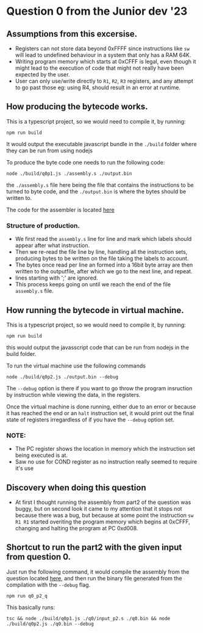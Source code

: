 # Question 0 from the Junior dev '23

## Assumptions from this excersise.
- Registers can not store data beyond 0xFFFF since instructions like `sw` will lead to undefined behaviour in a system that only has a RAM 64K.
- Writing program memory which starts at 0xCFFF is legal, even though it might lead to the execution of code that might not really have been expected by the user.
- User can only use/write directly to `R1`, `R2`, `R3` registers, and any attempt to go past those eg: using R4, should result in an error at runtime.

## How producing the bytecode works.
This is a typescript project, so we would need to compile it, by running:

```shell
npm run build
```

It would output the executable javascript bundle in the `./build` folder where they can be run from using nodejs

To produce the byte code one needs to run the following code:
```shell
node ./build/q0p1.js ./assembly.s ./output.bin
```

the `./assembly.s` file here being the file that contains the instructions
to be turned to byte code, and the `./output.bin` is where the bytes should be written to.

The code for the assembler is located [here](./q0p1.ts)

### Structure of production.
- We first read the `assembly.s` line for line and mark which labels should appear after what instruction.
- Then we re-read the file line by line, handling all the instruction sets, producing bytes to be written on the file taking the labels to account.
- The bytes once read per line an formed into a 16bit byte array are then written to the outputfile, after which we go to the next line, and repeat.
- lines starting with ';' are ignored.
- This process keeps going on until we reach the end of the file `assembly.s` file.


## How running the bytecode in virtual machine.
This is a typescript project, so we would need to compile it, by running:

```shell
npm run build
```

this would output the javasscript code that can be run from nodejs in the build folder.

To run the virtual machine use the following commands
```shell
node ./build/q0p2.js ./output.bin --debug
```

The `--debug` option is there if you want to go throw the program insruction by instruction while viewing the data, in the registers.

Once the virtual machine is done running, either due to an error or because it has reached the end or an `halt` instruction set, it would print out the final state of registers irregardless of if you have the `--debug` option set.

### NOTE:
- The PC register shows the location in memory which the instruction set being executed is at.
- Saw no use for COND register as no instruction really seemed to require it's use

## Discovery when doing this question

- At first I thought running the assembly from part2 of the question was buggy, but on second look it came to my attention that it stops not because there was a bug, but because at some point the instruction `sw R1 R1` started overiting the program memory which begins at 0xCFFF, changing and halting the program at PC 0xd008.

## Shortcut to run the part2 with the given input from question 0.
Just run the following command, it would compile the assembly from the question located [here](./input_p2.s), and then run the binary file generated from the compilation with the `--debug` flag.

```shell
npm run q0_p2_q
```

This basically runs:
```shell
tsc && node ./build/q0p1.js ./q0/input_p2.s ./q0.bin && node ./build/q0p2.js ./q0.bin --debug
```
